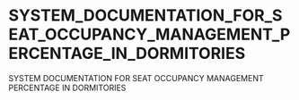 # SYSTEM_DOCUMENTATION_FOR_SEAT_OCCUPANCY_MANAGEMENT_PERCENTAGE_IN_DORMITORIES
SYSTEM DOCUMENTATION FOR SEAT OCCUPANCY MANAGEMENT PERCENTAGE IN DORMITORIES
